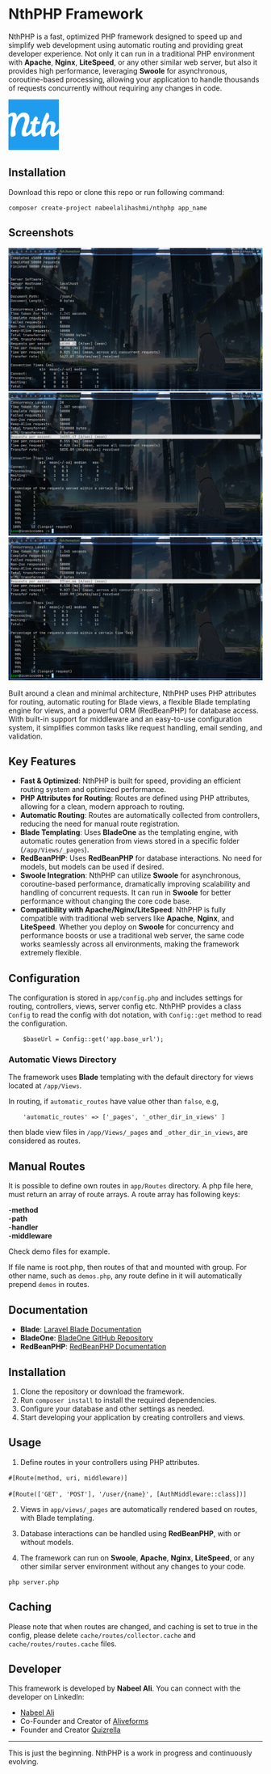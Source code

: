 # NthPHP Framework

NthPHP is a fast, optimized PHP framework designed to speed up and simplify web development using automatic routing and providing great developer experience. Not only it can run in a traditional PHP environment with **Apache**, **Nginx**, **LiteSpeed**, or any other similar web server, but also it provides high performance, leveraging **Swoole** for asynchronous, coroutine-based processing, allowing your application to handle thousands of requests concurrently without requiring any changes in code.

<img src="public/logo.png" width="100">

## Installation

Download this repo or clone this repo or run following command:

```
composer create-project nabeelalihashmi/nthphp app_name
```

## Screenshots

![](screenshots/1.png)
![](screenshots/2.png)
![](screenshots/3.png)



Built around a clean and minimal architecture, NthPHP uses PHP attributes for routing, automatic routing for Blade views, a flexible Blade templating engine for views, and a powerful ORM (RedBeanPHP) for database access. With built-in support for middleware and an easy-to-use configuration system, it simplifies common tasks like request handling, email sending, and validation.

## Key Features

- **Fast & Optimized**: NthPHP is built for speed, providing an efficient routing system and optimized performance.
- **PHP Attributes for Routing**: Routes are defined using PHP attributes, allowing for a clean, modern approach to routing.
- **Automatic Routing**: Routes are automatically collected from controllers, reducing the need for manual route registration.
- **Blade Templating**: Uses **BladeOne** as the templating engine, with automatic routes generation from views stored in a specific folder (`/app/Views/_pages`).
- **RedBeanPHP**: Uses **RedBeanPHP** for database interactions. No need for models, but models can be used if desired.
- **Swoole Integration**: NthPHP can utilize **Swoole** for asynchronous, coroutine-based performance, dramatically improving scalability and handling of concurrent requests. It can run in **Swoole** for better performance without changing the core code base.
- **Compatibility with Apache/Nginx/LiteSpeed**: NthPHP is fully compatible with traditional web servers like **Apache**, **Nginx**, and **LiteSpeed**. Whether you deploy on **Swoole** for concurrency and performance boosts or use a traditional web server, the same code works seamlessly across all environments, making the framework extremely flexible.

## Configuration

The configuration is stored in `app/config.php` and includes settings for routing, controllers, views, server config etc. NthPHP provides a class `Config` to read the config with dot notation, with `Config::get` method to read the configuration.

```
    $baseUrl = Config::get('app.base_url');
```

### Automatic Views Directory

The framework uses **Blade** templating with the default directory for views located at `/app/Views`.

In routing, if `automatic_routes` have value other than `false`, e.g,
```
    'automatic_routes' => ['_pages', '_other_dir_in_views' ]
```
then blade view files in  `/app/Views/_pages` and `_other_dir_in_views`, are considered as routes.

## Manual Routes

It is possible to define own routes in `app/Routes` directory. A php file here, must return an array of route arrays. A route array has following keys:

-**method**  
-**path**  
-**handler**  
-**middleware**  

Check demo files for example.

If file name is root.php, then routes of that and mounted with group. For other name, such as `demos.php`, any route define in it will automatically prepend `demos` in routes. 

## Documentation

- **Blade**: [Laravel Blade Documentation](https://laravel.com/docs/8.x/blade)
- **BladeOne**: [BladeOne GitHub Repository](https://github.com/EFTEC/BladeOne)
- **RedBeanPHP**: [RedBeanPHP Documentation](https://redbeanphp.com/)

## Installation

1. Clone the repository or download the framework.
2. Run `composer install` to install the required dependencies.
3. Configure your database and other settings as needed.
4. Start developing your application by creating controllers and views.

## Usage

1. Define routes in your controllers using PHP attributes.

```
#[Route(method, uri, middleware)]

#[Route(['GET', 'POST'], '/user/{name}', [AuthMiddleware::class])]

```

2. Views in `app/views/_pages` are automatically rendered based on routes, with Blade templating.

3. Database interactions can be handled using **RedBeanPHP**, with or without models.

4. The framework can run on **Swoole**, **Apache**, **Nginx**, **LiteSpeed**, or any other similar server environment without any changes to your code.

```
php server.php
```

## Caching

Please note that when routes are changed, and caching is set to true in the config, please delete `cache/routes/collector.cache` and `cache/routes/routes.cache` files.

## Developer

This framework is developed by **Nabeel Ali**. You can connect with the developer on LinkedIn:

- [Nabeel Ali](https://linkedin.com/in/nabeelalihashmi)
- Co-Founder and Creator of [Aliveforms]('https://aliveforms.com')
- Founder and Creator [Quizrella]('https://quizrella.com')

---

This is just the beginning. NthPHP is a work in progress and continuously evolving.
